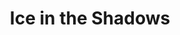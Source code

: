 ---
portfolio: ice
title:  "Ice in the Shadows"
description: "A Web comic."
content: ""
layout: port-v-ice-chapter-one
set: ice
---